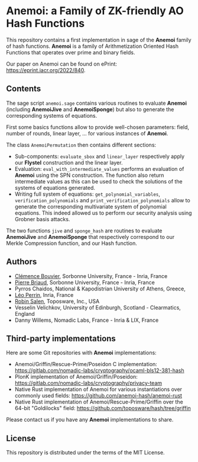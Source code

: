 # Anemoi: a Family of ZK-friendly AO Hash Functions

This repository contains a first implementation in sage of the **Anemoi** family of hash functions.
**Anemoi** is a family of Arithmetization Oriented Hash Functions that operates over prime and binary fields.

Our paper on Anemoi can be found on ePrint: <https://eprint.iacr.org/2022/840>.

## Contents

The sage script ```anemoi.sage``` contains various routines to evaluate **Anemoi** (including **AnemoiJive** and **AnemoiSponge**) but also to generate the corresponding systems of equations.

First some basics functions allow to provide well-chosen parameters: field, number of rounds, linear layer, ... for various instances of **Anemoi**.

The class ```AnemoiPermutation``` then contains different sections:

- Sub-components: ```evaluate_sbox``` and ```linear_layer``` respectively apply our **Flystel** construction and the linear layer.
- Evaluation: ```eval_with_intermediate_values``` performs an evaluation of **Anemoi** using the SPN construction. The function also return intermediate values as this can be used to check the solutions of the systems of equations generated.
- Writing full system of equations: ```get_polynomial_variables```, ```verification_polynomials``` and ```print_verification_polynomials``` allow to generate the corresponding multivariate system of polynomial equations. This indeed allowed us to perform our security analysis using Grobner basis attacks.

The two functions ```jive``` and ```sponge_hash``` are routines to evaluate **AnemoiJive** and **AnemoiSponge** that respectively correspond to our Merkle Compression function, and our Hash function.

## Authors

- [Clémence Bouvier](https://who.rocq.inria.fr/Clemence.Bouvier/), Sorbonne University, France - Inria, France
- [Pierre Briaud](https://who.rocq.inria.fr/Pierre.Briaud/), Sorbonne University, France - Inria, France
- Pyrros Chaidos, National & Kapodistrian University of Athens, Greece,
- [Léo Perrin](https://who.paris.inria.fr/Leo.Perrin/), Inria, France
- [Robin Salen](https://twitter.com/RobinSalen), Toposware, Inc., USA
- Vesselin Velichkov, University of Edinburgh, Scotland - Clearmatics, England
- Danny Willems, Nomadic Labs, France - Inria & LIX, France

## Third-party implementations

Here are some Git repositories with **Anemoi** implementations:

- Anemoi/Griffin/Rescue-Prime/Poseidon C implementation: <https://gitlab.com/nomadic-labs/cryptography/ocaml-bls12-381-hash>
- PlonK implementation of Anemoi/Griffin/Poseidon: <https://gitlab.com/nomadic-labs/cryptography/privacy-team>
- Native Rust implementation of Anemoi for various instantiations over commonly used fields: <https://github.com/anemoi-hash/anemoi-rust>
- Native Rust implementation of Anemoi/Rescue-Prime/Griffin over the 64-bit "Goldilocks" field: <https://github.com/toposware/hash/tree/griffin>

Please contact us if you have any **Anemoi** implementations to share.

## License

This repository is distributed under the terms of the MIT License.
